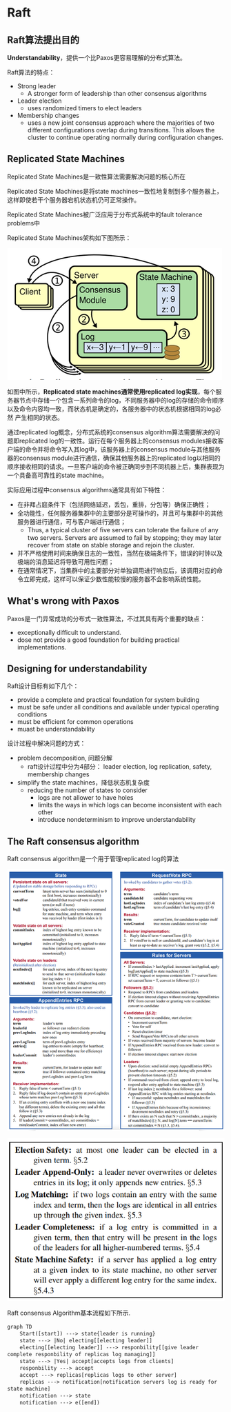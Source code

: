 # Raft

## Raft算法提出目的

**Understandability**，提供一个比Paxos更容易理解的分布式算法。

Raft算法的特点：

+ Strong leader
  + A stronger form of leadership than other consensus algorithms
+ Leader election
  + uses randomized timers to elect leaders
+ Membership changes
  + uses a new joint consensus approach where the majorities of two different configurations overlap during transitions. This allows the cluster to continue operating normally during configuration changes.

## Replicated State Machines

Replicated State Machines是一致性算法需要解决问题的核心所在

Replicated State Machines是将state machines一致性地复制到多个服务器上，这样即使若干个服务器宕机状态机仍可正常操作。

Replicated State Machines被广泛应用于分布式系统中的fault tolerance problems中

Replicated State Machines架构如下图所示：

![Alt Text](distributed_system_pictures/Replicated_state_machines.png)

如图中所示，**Replicated state machines通常使用replicated log实现**，每个服务器节点中存储一个包含一系列命令的log，不同服务器中的log的存储的命令顺序以及命令内容均一致，而状态机是确定的，各服务器中的状态机根据相同的log必然 产生相同的状态。

通过replicated log概念，分布式系统的consensus algorithm算法需要解决的问题即replicated log的一致性。运行在每个服务器上的consensus modules接收客户端的命令并将命令写入其log中，该服务器上的consensus module与其他服务器的consensus module进行通信，确保其他服务器上的replicated log以相同的顺序接收相同的请求。一旦客户端的命令被正确同步到不同机器上后，集群表现为一个具备高可靠性的state machine。

实际应用过程中consensus algorithms通常具有如下特性：

+ 在非拜占庭条件下（包括网络延迟，丢包，重排，分包等）确保正确性；
+ 全功能性，任何服务器集群中的主要部分是可操作的，并且可与集群中的其他服务器进行通信，可与客户端进行通信；
  +  Thus, a typical cluster of ﬁve servers can tolerate the failure of any two servers. Servers are assumed to fail by stopping; they may later recover from state on stable storage and rejoin the cluster.
+ 并不严格使用时间来确保日志的一致性，当然在极端条件下，错误的时钟以及极端的消息延迟将导致可用性问题；
+ 在通常情况下，当集群中的主要部分对单独调用进行响应后，该调用对应的命令立即完成，这样可以保证少数性能较慢的服务器不会影响系统性能。

## What's wrong with Paxos

Paxos是一门异常成功的分布式一致性算法，不过其具有两个重要的缺点：

+ exceptionally difficult to understand.
+ dose not provide a good foundation for building practical implementations.

## Designing for understandability

Raft设计目标有如下几个：

+ provide a complete and practical foundation for system building
+ must be safe under all conditions and available under typical  operating conditions
+ must be efficient for common operations
+ muast be understandability

设计过程中解决问题的方式：

+ problem decomposition, 问题分解
  + raft设计过程中分为4部分： leader election, log replication, safety, membership changes
+ simplify the state machines，降低状态机复杂度
  + reducing the number of states to consider
    + logs are not allower to have holes
    + limits the ways in which logs can become inconsistent with each other
    + introduce nondeterminism to improve understandability

## The Raft consensus algorithm

Raft consensus algorithm是一个用于管理replicated log的算法

![Raft consensus condensed form](distributed_system_pictures/Raft_consensus.png "raft算法主要元素")

![Raft consensus key properties](distributed_system_pictures/Raft_key_properties.png "raft算法的关键要素")

Raft consensus Algorithm基本流程如下所示.

```mermaid
graph TD
    Start([start]) ---> state{leader is running}
    state ---> |No| electing[[electing leader]]
    electing[[electing leader]] ---> responbility[[give leader complete responbility of replicas log managing]]
    state ---> |Yes| accept[accepts logs from clients]
    responbility ---> accept
    accept ---> replicas[replicas logs to other server]
    replicas ---> notification[notification servers log is ready for state machine]
    notification ---> state
    notification ---> e([end])
```
